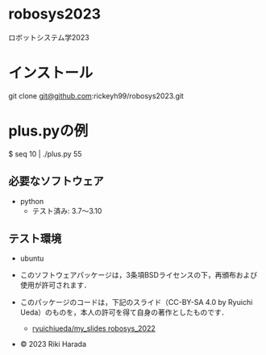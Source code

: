 # robosys2023
ロボットシステム学2023

# インストール
git clone git@github.com:rickeyh99/robosys2023.git

# plus.pyの例

$ seq 10 | ./plus.py
55  

## 必要なソフトウェア
* python
  * テスト済み: 3.7～3.10
## テスト環境
* ubuntu


* このソフトウェアパッケージは，3条項BSDライセンスの下，再頒布および使用が許可されます．
* このパッケージのコードは，下記のスライド（CC-BY-SA 4.0 by Ryuichi Ueda）のものを，本人の許可を得て自身の著作としたものです．
	* [ryuichiueda/my_slides robosys_2022](https://github.com/ryuichiueda/my_slides/tree/master/robosys_2022)
* © 2023 Riki Harada
